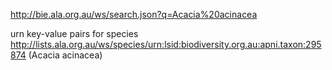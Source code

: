 http://bie.ala.org.au/ws/search.json?q=Acacia%20acinacea

urn key-value pairs for species
http://lists.ala.org.au/ws/species/urn:lsid:biodiversity.org.au:apni.taxon:295874 (Acacia acinacea)
